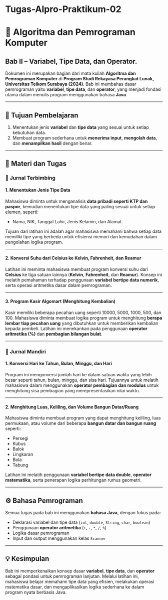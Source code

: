 # Tugas-Alpro-Praktikum-02 
# 📘 Algoritma dan Pemrograman Komputer

## Bab II – Variabel, Tipe Data, dan Operator.

Dokumen ini merupakan bagian dari mata kuliah **Algoritma dan Pemrograman Komputer** di **Program Studi Rekayasa Perangkat Lunak, Universitas Telkom Surabaya (2024)**.
Bab ini membahas dasar pemrograman yaitu **variabel**, **tipe data**, dan **operator**, yang menjadi fondasi utama dalam menulis program menggunakan bahasa **Java**.

---

## 🎯 Tujuan Pembelajaran

1. Menentukan jenis **variabel** dan **tipe data** yang sesuai untuk setiap kebutuhan data.
2. Membuat program sederhana untuk **menerima input**, **mengolah data**, dan **menampilkan hasil** dengan benar.

---

## 🧠 Materi dan Tugas

### 🧩 **Jurnal Terbimbing**

#### 1. Menentukan Jenis Tipe Data

Mahasiswa diminta untuk menganalisis **data pribadi seperti KTP dan paspor**, kemudian menentukan tipe data yang paling sesuai untuk setiap elemen, seperti:

* Nama, NIK, Tanggal Lahir, Jenis Kelamin, dan Alamat.

Tujuan dari latihan ini adalah agar mahasiswa memahami bahwa setiap data memiliki tipe yang berbeda untuk efisiensi memori dan kemudahan dalam pengolahan logika program.

---

#### 2. Konversi Suhu dari Celsius ke Kelvin, Fahrenheit, dan Reamur

Latihan ini meminta mahasiswa membuat program konversi suhu dari **Celsius** ke tiga satuan lainnya (**Kelvin**, **Fahrenheit**, dan **Reamur**).
Konsep ini melatih pemahaman terhadap penggunaan **variabel bertipe data numerik**, serta operasi aritmetika dasar dalam pemrograman.

---

#### 3. Program Kasir Algomart (Menghitung Kembalian)

Kasir memiliki beberapa pecahan uang seperti 10000, 5000, 1000, 500, dan 100.
Mahasiswa diminta membuat logika program untuk menghitung **berapa lembar tiap pecahan uang** yang dibutuhkan untuk memberikan kembalian kepada pembeli.
Latihan ini menekankan pada penggunaan **operator aritmetika (%)** dan **pembagian bilangan bulat**.

---

### 🧩 **Jurnal Mandiri**

#### 1. Konversi Hari ke Tahun, Bulan, Minggu, dan Hari

Program ini mengonversi jumlah hari ke dalam satuan waktu yang lebih besar seperti tahun, bulan, minggu, dan sisa hari.
Tujuannya untuk melatih mahasiswa dalam menggunakan **operator pembagian dan modulus** untuk menghitung sisa pembagian yang merepresentasikan nilai waktu.

---

#### 2. Menghitung Luas, Keliling, dan Volume Bangun Datar/Ruang

Mahasiswa diminta membuat program yang dapat menghitung keliling, luas permukaan, atau volume dari beberapa **bangun datar dan bangun ruang** seperti:

* Persegi
* Kubus
* Balok
* Lingkaran
* Bola
* Tabung

Latihan ini melatih penggunaan **variabel bertipe data double**, **operator matematika**, serta penerapan logika perhitungan rumus geometri.

---

## ⚙️ Bahasa Pemrograman

Semua tugas pada bab ini menggunakan **bahasa Java**, dengan fokus pada:

* Deklarasi variabel dan tipe data (`int`, `double`, `String`, `char`, `boolean`)
* Penggunaan **operator aritmetika** (`+`, `-`, `*`, `/`, `%`)
* Logika dasar pemrograman
* Input dan output menggunakan kelas `Scanner`

---

## 💡 Kesimpulan

Bab ini memperkenalkan konsep dasar **variabel**, **tipe data**, dan **operator** sebagai pondasi untuk pemrograman lanjutan.
Melalui latihan ini, mahasiswa belajar memahami tipe data yang efisien, melakukan operasi matematika dasar, dan mengaplikasikan logika sederhana ke dalam program nyata berbasis Java.
